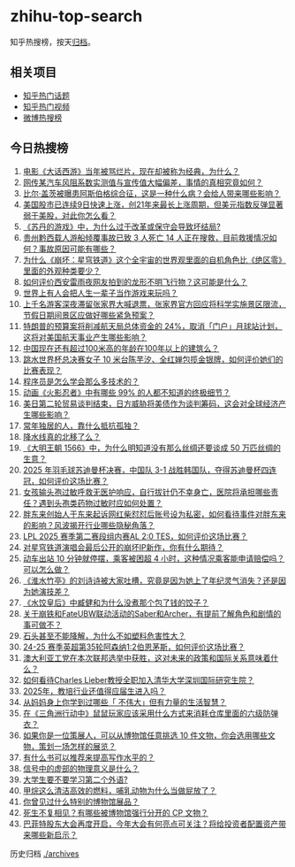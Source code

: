 # zhihu-top-search

知乎热搜榜，按天[归档](./archives)。

## 相关项目

- [知乎热门话题](https://github.com/justjavac/zhihu-trending-hot-questions)
- [知乎热门视频](https://github.com/justjavac/zhihu-trending-hot-video)
- [微博热搜榜](https://github.com/justjavac/weibo-trending-hot-search)

## 今日热搜榜

<!-- BEGIN -->
<!-- 最后更新时间 Mon May 05 2025 05:29:54 GMT+0800 (China Standard Time) -->

1. [电影《大话西游》当年被骂烂片，现在却被称为经典，为什么？](https://www.zhihu.com/search?q=https%3A%2F%2Fapi.zhihu.com%2Fquestions%2F301436943)
1. [网传某汽车风阻系数实测值与宣传值大幅偏差，事情的真相究竟如何？](https://www.zhihu.com/search?q=https%3A%2F%2Fapi.zhihu.com%2Fquestions%2F1902117958920169074)
1. [比尔·盖茨被曝患阿斯伯格综合征，这是一种什么病？会给人带来哪些影响？](https://www.zhihu.com/search?q=https%3A%2F%2Fapi.zhihu.com%2Fquestions%2F1901715604848730914)
1. [美国股市已连续9日快速上涨，创21年来最长上涨周期，但美元指数反弹显著弱于美股，对此你怎么看？](https://www.zhihu.com/search?q=https%3A%2F%2Fapi.zhihu.com%2Fquestions%2F1902020755631375162)
1. [《苏丹的游戏》中，为什么过于改革或保守会导致坏结局?](https://www.zhihu.com/search?q=https%3A%2F%2Fapi.zhihu.com%2Fquestions%2F1898535522231641677)
1. [贵州黔西载人游船倾覆事故已致 3 人死亡 14 人正在搜救，目前救援情况如何？事故原因可能有哪些？](https://www.zhihu.com/search?q=https%3A%2F%2Fapi.zhihu.com%2Fquestions%2F1902447602831685065)
1. [为什么《崩坏：星穹铁道》这个全宇宙的世界观里面的自机角色比《绝区零》里面的外观种类要少？](https://www.zhihu.com/search?q=https%3A%2F%2Fapi.zhihu.com%2Fquestions%2F1902398729404790072)
1. [如何评价西安雷雨夜网友拍到的龙形不明飞行物？这可能是什么？](https://www.zhihu.com/search?q=https%3A%2F%2Fapi.zhihu.com%2Fquestions%2F1902077505088787049)
1. [世界上有人会把人生一辈子当作游戏来玩吗？](https://www.zhihu.com/search?q=https%3A%2F%2Fapi.zhihu.com%2Fquestions%2F310455395)
1. [上千名游客深夜滞留张家界大喊退票，张家界官方回应将科学实施景区限流，节假日期间景区应做好哪些紧急预案？](https://www.zhihu.com/search?q=https%3A%2F%2Fapi.zhihu.com%2Fquestions%2F1902064820200630065)
1. [特朗普的预算案将削减航天局总体资金的 24%，取消「门户」月球站计划，这将对美国航天事业产生哪些影响？](https://www.zhihu.com/search?q=https%3A%2F%2Fapi.zhihu.com%2Fquestions%2F1902086135531959323)
1. [中国现在还有超过100米高的年龄在100年以上的建筑么？](https://www.zhihu.com/search?q=https%3A%2F%2Fapi.zhihu.com%2Fquestions%2F1896573113350734371)
1. [跳水世界杯总决赛女子 10 米台陈芋汐、全红婵包揽金银牌，如何评价她们的比赛表现？](https://www.zhihu.com/search?q=https%3A%2F%2Fapi.zhihu.com%2Fquestions%2F1902073180283166808)
1. [程序员是怎么学会那么多技术的？](https://www.zhihu.com/search?q=https%3A%2F%2Fapi.zhihu.com%2Fquestions%2F658581470)
1. [动画《火影忍者》中有哪些 99% 的人都不知道的终极细节？](https://www.zhihu.com/search?q=https%3A%2F%2Fapi.zhihu.com%2Fquestions%2F455433585)
1. [美日第二轮贸易谈判结束，日方威胁将美债作为谈判筹码，这会对全球经济产生哪些影响？](https://www.zhihu.com/search?q=https%3A%2F%2Fapi.zhihu.com%2Fquestions%2F1901685589742434145)
1. [常年独居的人，靠什么抵抗孤独？](https://www.zhihu.com/search?q=https%3A%2F%2Fapi.zhihu.com%2Fquestions%2F667903304)
1. [降水线真的北移了么？](https://www.zhihu.com/search?q=https%3A%2F%2Fapi.zhihu.com%2Fquestions%2F658045420)
1. [《大明王朝 1566》中，为什么明知道没有那么丝绸还要谈成 50 万匹丝绸的生意？](https://www.zhihu.com/search?q=https%3A%2F%2Fapi.zhihu.com%2Fquestions%2F1900988804141133898)
1. [2025 年羽毛球苏迪曼杯决赛，中国队 3-1 战胜韩国队，夺得苏迪曼杯四连冠，如何评价这场比赛？](https://www.zhihu.com/search?q=https%3A%2F%2Fapi.zhihu.com%2Fquestions%2F1902397701108232453)
1. [女孩输头孢过敏呼救无医护响应，自行拔针仍不幸身亡，医院将承担哪些责任？遇到头孢类药物过敏时应如何处置？](https://www.zhihu.com/search?q=https%3A%2F%2Fapi.zhihu.com%2Fquestions%2F1902131967346042767)
1. [胖东来创始人于东来起诉网红柴怼怼后账号设为私密，如何看待事件对胖东来的影响？风波揭开行业哪些隐秘角落？](https://www.zhihu.com/search?q=https%3A%2F%2Fapi.zhihu.com%2Fquestions%2F1902050933308892470)
1. [LPL 2025 赛季第二赛段组内赛AL 2:0 TES，如何评价这场比赛？](https://www.zhihu.com/search?q=https%3A%2F%2Fapi.zhihu.com%2Fquestions%2F1902451547134231537)
1. [对星穹铁道演唱会最后公开的崩坏IP新作，你有什么期待？](https://www.zhihu.com/search?q=https%3A%2F%2Fapi.zhihu.com%2Fquestions%2F1902110506426282014)
1. [动车出站 10 分钟就停摆，乘客被困超 4 小时，这种情况乘客能申请赔偿吗？可以怎么做？](https://www.zhihu.com/search?q=https%3A%2F%2Fapi.zhihu.com%2Fquestions%2F1901841268029503181)
1. [《淮水竹亭》的刘诗诗被大家吐槽，究竟是因为她上了年纪灵气消失？还是因为她演技差？](https://www.zhihu.com/search?q=https%3A%2F%2Fapi.zhihu.com%2Fquestions%2F1901643134993170637)
1. [《水饺皇后》中臧健和为什么没煮那个包了钱的饺子？](https://www.zhihu.com/search?q=https%3A%2F%2Fapi.zhihu.com%2Fquestions%2F1900902930946725252)
1. [关于崩铁和FateUBW联动活动的Saber和Archer，有提前了解角色和剧情的事可做不？](https://www.zhihu.com/search?q=https%3A%2F%2Fapi.zhihu.com%2Fquestions%2F1902148021543731496)
1. [石头甚至不能降解，为什么不如塑料危害性大？](https://www.zhihu.com/search?q=https%3A%2F%2Fapi.zhihu.com%2Fquestions%2F1890847255059230873)
1. [24-25 赛季英超第35轮阿森纳1:2伯恩茅斯，如何评价这场比赛？](https://www.zhihu.com/search?q=https%3A%2F%2Fapi.zhihu.com%2Fquestions%2F1902186793421497398)
1. [澳大利亚工党在本次联邦选举中获胜，这对未来的政策和国际关系意味着什么？](https://www.zhihu.com/search?q=https%3A%2F%2Fapi.zhihu.com%2Fquestions%2F1902095569943496386)
1. [如何看待Charles Lieber教授全职加入清华大学深圳国际研究生院？](https://www.zhihu.com/search?q=https%3A%2F%2Fapi.zhihu.com%2Fquestions%2F1901411947011872669)
1. [2025年，教培行业还值得应届生进入吗？](https://www.zhihu.com/search?q=https%3A%2F%2Fapi.zhihu.com%2Fquestions%2F13089912739)
1. [从妈妈身上你学到过哪些「 不伟大」但有力量的生活智慧？](https://www.zhihu.com/search?q=https%3A%2F%2Fapi.zhihu.com%2Fquestions%2F1899915398507360587)
1. [在《三角洲行动中》鼠鼠玩家应该采用什么方式来消耗仓库里面的六级防弹衣？](https://www.zhihu.com/search?q=https%3A%2F%2Fapi.zhihu.com%2Fquestions%2F1900940869760185516)
1. [如果你是一位策展人，可以从博物馆任意挑选 10 件文物，你会选用哪些文物，策划一场怎样的展览？](https://www.zhihu.com/search?q=https%3A%2F%2Fapi.zhihu.com%2Fquestions%2F1895488301500191691)
1. [有什么书可以推荐来提高写作水平的？](https://www.zhihu.com/search?q=https%3A%2F%2Fapi.zhihu.com%2Fquestions%2F11935537078)
1. [信号中的虚部的物理意义是什么？](https://www.zhihu.com/search?q=https%3A%2F%2Fapi.zhihu.com%2Fquestions%2F359911012)
1. [大学生要不要学习第二个外语?](https://www.zhihu.com/search?q=https%3A%2F%2Fapi.zhihu.com%2Fquestions%2F434947862)
1. [甲烷这么清洁高效的燃料，哺乳动物为什么当做屁放了？](https://www.zhihu.com/search?q=https%3A%2F%2Fapi.zhihu.com%2Fquestions%2F1901772320437176227)
1. [你曾见过什么特别的博物馆展品？](https://www.zhihu.com/search?q=https%3A%2F%2Fapi.zhihu.com%2Fquestions%2F1897558661578092580)
1. [死生不复相见？有哪些被博物馆强行分开的 CP 文物？](https://www.zhihu.com/search?q=https%3A%2F%2Fapi.zhihu.com%2Fquestions%2F1900176455696097313)
1. [巴菲特股东大会再度开启，今年大会有何亮点可关注？将给投资者配置资产带来哪些新启示？](https://www.zhihu.com/search?q=https%3A%2F%2Fapi.zhihu.com%2Fquestions%2F1901570984932271178)

<!-- END -->

历史归档 [./archives](./archives)
